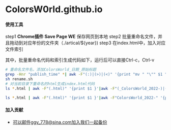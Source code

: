 # ColorsW0rld.github.io

#### 使用工具
step1 **Chrome插件 Save Page WE** 保存网页到本地
step2 批量重命名文件，并且拖动到对应年份的文件夹（./artical/${year})
step3 在index.html中，加入对应文件索引

其中，批量重命名代码和索引生成代码如下，运行后可以直接Ctrl-c，Ctrl-v
```bash
# 重命名文件名，添加ColorsWorld_日期_原始标题
grep -Hnr "publish_time" *| awk -F"(:)|(>)|(<)" '{print "mv " "\"" $1 "\"" " \"ColorsWorld_" $5 "_" $1 "\" "}' > rename.sh
sh rename.sh
# 对当前目录下重命名的html生成index.html代码
ls *.html | awk -F"(.html)" '{print $1 }'|awk -F"(_ColorsWorld_2022-)|(.html)" '{print "<li><a href=\"articles/2022/" $0 ".html\">" $1  "</a></li>"}'

ls *.html | awk -F"(.html)" '{print $1 }'|awk -F"ColorsWorld_2022-" '{print "<li><a href=\"articles/2022/" $0 ".html\">" $2  "</a></li>"}'
```

#### 加入贡献
- 可以邮件ggy_778@sina.com加入我们一起备份
